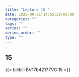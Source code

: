 ```yaml
---
title: "Lecture 15 "
date: 2025-09-21T14:55:22+08:00
categories: ""
tags: ""
series: ""
series_order: ""
type: ""
---
```


## 15 

{{< bilibili BV17b42177VG 15 >}}


